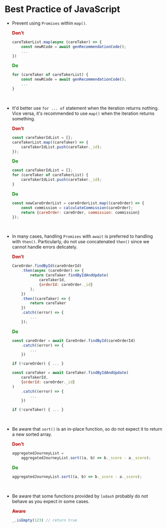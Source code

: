 # Best Practice of JavaScript


* Prevent using `Promises` within `map()`.
    
    **<font color=#b00000>Don't</font>**
    ```js
    careTakerList.map(async (careTaker) => {
        const newRCode = await genRecommendationCode();
        ...
    })
    ```

    **<font color=#008000>Do</font>**
    ```js
    for (careTaker of careTakerList) {
        const newRCode = await genRecommendationCode();
        ...
    }
    ```
    
<br/>

* It'd better use `for ... of` statement when the iteration returns nothing. Vice versa, it's recommended to use `map()` when the iteration returns something.

    **<font color=#b00000>Don't</font>**
    ```js
    const careTakerIdList = [];
    careTakerList.map((careTaker) => {
        careTakerIdList.push(careTaker._id);
    });
    ```

    **<font color=#008000>Do</font>**
    ```js
    const careTakerIdList = [];
    for (careTaker of careTakerList) {
        careTakerIdList.push(careTaker._id);
    }
    ```

    **<font color=#008000>Do</font>**
    ```js
    const newCareOrderList = careOrderList.map((careOrder) => {
        const commission = calculateCommission(careOrder);
        return {careOrder: careOrder, commission: commission}
    });
    ```

<br/>

* In many cases, handling `Promises` with `await` is preferred to handling with `then()`. Particularly, do not use concatenated `then()` since we cannot handle errors delicately.

    **<font color=#b00000>Don't</font>**
    ```js
    CareOrder.findById(careOrderId)
        .then(async (careOrder) => {
            return CareTaker.findByIdAndUpdate(
                careTakerId,
                {orderId: careOrder._id}
            );
        })
        .then((careTaker) => {
            return careTaker
        })
        .catch((error) => {
            ...
        });
    ```

    **<font color=#008000>Do</font>**
    ```js
    const careOrder = await CareOrder.findById(careOrderId)
        .catch((error) => {
            ...
        })

    if (!careOrder) { ... }

    const careTaker = await CareTaker.findByIdAndUpdate(
        careTakerId,
        {orderId: careOrder._id}
    )
        .catch((error) => {
            ...
        })

    if (!careTaker) { ... }
    ```

<br/>

* Be aware that `sort()` is an in-place function, so do not expect it to return a new sorted array.

    **<font color=#b00000>Don't</font>**
    ```js
    aggregatedJourneyList =
        aggregatedJourneyList.sort((a, b) => b._score - a._score);
    ```

    **<font color=#008000>Do</font>**
    ```js
    aggregatedJourneyList.sort((a, b) => b._score - a._score);
    ```

<br/>

* Be aware that some functions provided by `lodash` probably do not behave as you expect in some cases.

    **<font color=#b00000>Aware</font>**
    ```js
    _.isEmpty(123) // return true
    ```